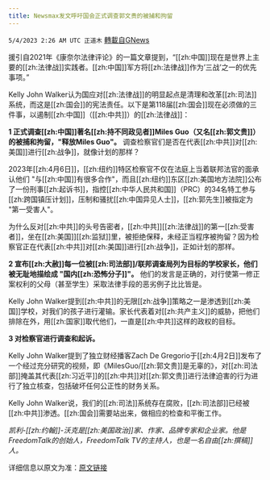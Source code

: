 ```yaml
---
title: Newsmax发文呼吁国会正式调查郭文贵的被捕和拘留
---
```

`5/4/2023 2:26 AM UTC 正道木` [轉載自GNews](https://gnews.org/articles/1273488)

援引自2021年《康奈尔法律评论》的一篇文章提到，“[[zh:中国]]现在是世界上主要的[[zh:法律战]]实践者。[[zh:中国]]军方将[[zh:法律战]]作为’三战’之一的优先事项。”

Kelly John Walker认为国应对[[zh:法律战]]的明显起点是清理和改革[[zh:司法]]系统，而这是[[zh:国会]]的宪法责任。以下是第118届[[zh:国会]]现在必须做的三件事，以遏制[[zh:中国]]（[[zh:中共]]）的[[zh:法律战]]：

**1 正式调查[[zh:中国]]著名[[zh:持不同政见者]]Miles Guo（又名[[zh:郭文贵]]）的被捕和拘留，"释放Miles Guo"。** 调查检察官们是否在代表[[zh:中共]]对[[zh:美国]]进行[[zh:战争]]，就像计划的那样？

2023年[[zh:4月6日]]，[[zh:纽约]]特区检察官不仅在法庭上当着联邦法官的面承认他们 "与[[zh:中国]]有很多合作"，而且[[zh:纽约]]东区[[zh:美国地方法院]]公布了一份刑事[[zh:起诉书]]，指控[[zh:中华人民共和国]]（PRC）的34名特工参与[[zh:跨国镇压计划]]，压制和骚扰[[zh:中国异见人士]]，[[zh:郭先生]]被指定为 "第一受害人"。

为什么反对[[zh:中共]]的头号告密者，[[zh:中共]][[zh:法律战]]的第一[[zh:受害者]]，坐在[[zh:美国]][[zh:监狱]]里，被拒绝保释，未经正当程序被拘留？因为检察官正在代表[[zh:中共]]对[[zh:美国]]进行[[zh:战争]]，正如计划的那样。

**2 宣布[[zh:大赦]]每一位被[[zh:司法部]]/联邦调查局列为目标的学校家长，他们被无耻地描绘成 "国内[[zh:恐怖分子]]"。** 他们的发言是正确的，对行使第一修正案权利的父母（甚至学生）采取法律手段的恶劣例子比比皆是。

Kelly John Walker提到[[zh:中共]]的无限[[zh:战争]]策略之一是渗透到[[zh:美国]]学校，对我们的孩子进行灌输。家长代表着对[[zh:共产主义]]的威胁，把他们排除在外，用[[zh:国家]]取代他们，一直是[[zh:中共]]这样的政权的目标。

**3 对检察官进行调查和起诉。**

Kelly John Walker提到了独立财经播客Zach De Gregorio于[[zh:4月2日]]发布了一个经过充分研究的视频，即《MilesGuo/[[zh:郭文贵]]是无辜的》，对[[zh:司法部]]掩盖其代表[[zh:习近平]]的[[zh:中共]]对[[zh:郭文贵]]进行法律迫害的行为进行了独立核查，包括破坏任何公正性的财务关系。

Kelly John Walker说，我们的[[zh:司法]]系统存在腐败，[[zh:司法部]]已经被[[zh:中共]]渗透。[[zh:国会]]需要站出来，做相应的检查和平衡工作。

*凯利-[[zh:约翰]]-沃克是[[zh:美国政治]]家、作家、品牌专家和企业家。他是FreedomTalk的创始人，FreedomTalk TV的主持人，也是一名自由[[zh:撰稿]]人。*

详细信息以原文为准：[原文链接](https://www.newsmax.com/specials-readmore/freemilesguo-china-lawsuit/2023/05/01/id/1118187/)
